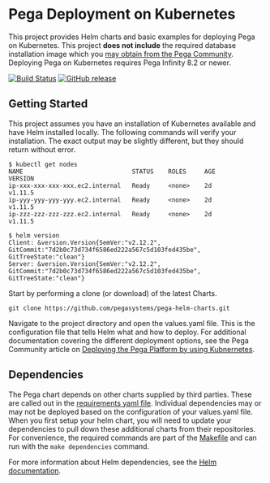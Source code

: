 # Pega Deployment on Kubernetes

This project provides Helm charts and basic examples for deploying Pega on Kubernetes. This project **does not include** the required database installation image which you [may obtain from the Pega Community](https://community.pega.com/knowledgebase/products/platform/deploy).  Deploying Pega on Kubernetes requires Pega Infinity 8.2 or newer.

[![Build Status](https://travis-ci.org/pegasystems/pega-helm-charts.svg?branch=master)](https://travis-ci.org/pegasystems/pega-helm-charts)
[![GitHub release](https://img.shields.io/github/release/pegasystems/pega-helm-charts.svg)](https://github.com/pegasystems/pega-helm-charts/releases)

## Getting Started

This project assumes you have an installation of Kubernetes available and have Helm installed locally.  The following commands will verify your installation.  The exact output may be slightly different, but they should return without error.  
```console
$ kubectl get nodes
NAME                              STATUS    ROLES     AGE       VERSION
ip-xxx-xxx-xxx-xxx.ec2.internal   Ready     <none>    2d        v1.11.5
ip-yyy-yyy-yyy-yyy.ec2.internal   Ready     <none>    2d        v1.11.5
ip-zzz-zzz-zzz-zzz.ec2.internal   Ready     <none>    2d        v1.11.5

$ helm version
Client: &version.Version{SemVer:"v2.12.2", GitCommit:"7d2b0c73d734f6586ed222a567c5d103fed435be", GitTreeState:"clean"}
Server: &version.Version{SemVer:"v2.12.2", GitCommit:"7d2b0c73d734f6586ed222a567c5d103fed435be", GitTreeState:"clean"}
```

Start by performing a clone (or download) of the latest Charts.

`` git clone https://github.com/pegasystems/pega-helm-charts.git ``

Navigate to the project directory and open the values.yaml file.  This is the configuration file that tells Helm what and how to deploy.  For additional documentation covering the different deployment options, see the Pega Community article on [Deploying the Pega Platform by using Kubnernetes](https://community.pega.com/knowledgebase/articles/deploying-pega-platform-using-kubernetes).

## Dependencies

The Pega chart depends on other charts supplied by third parties.  These are called out in the [requirements yaml file](charts/pega/requirements.yaml).  Individual dependencies may or may not be deployed based on the configuration of your values.yaml file.  When you first setup your helm chart, you will need to update your dependencies to pull down these additional charts from their repositories.  For convenience, the required commands are part of the [Makefile](Makefile) and can run with the ```make dependencies``` command.

For more information about Helm dependencies, see the [Helm documentation](https://helm.sh/docs/helm/#helm-dependency).
